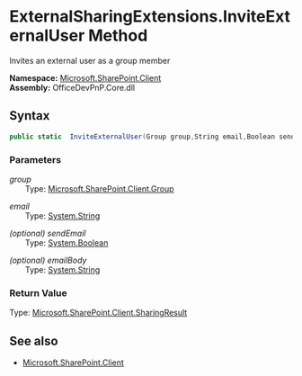 # ExternalSharingExtensions.InviteExternalUser Method  
Invites an external user as a group member  

**Namespace:** [Microsoft.SharePoint.Client](Microsoft.SharePoint.Client.md)  
**Assembly:** OfficeDevPnP.Core.dll  
## Syntax
```C#
public static  InviteExternalUser(Group group,String email,Boolean sendEmail,String emailBody)
```
### Parameters
*group*  
&emsp;&emsp;Type: [Microsoft.SharePoint.Client.Group](Microsoft.SharePoint.Client.Group.md) 
&emsp;&emsp;  
  
*email*  
&emsp;&emsp;Type: [System.String](System.String.md) 
&emsp;&emsp;  
  
*(optional) sendEmail*  
&emsp;&emsp;Type: [System.Boolean](System.Boolean.md) 
&emsp;&emsp;  
  
*(optional) emailBody*  
&emsp;&emsp;Type: [System.String](System.String.md) 
&emsp;&emsp;  
  
### Return Value
Type: [Microsoft.SharePoint.Client.SharingResult](Microsoft.SharePoint.Client.SharingResult.md)  


## See also
- [Microsoft.SharePoint.Client](Microsoft.SharePoint.Client.md)
